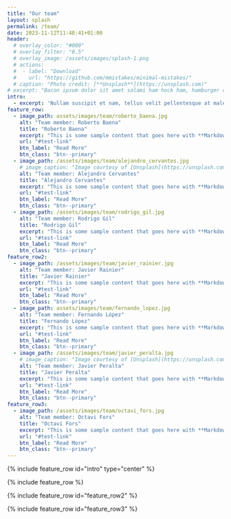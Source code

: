```yaml
---
title: "Our team"
layout: splash
permalink: /team/
date: 2023-11-12T11:48:41+01:00
header:
  # overlay_color: "#000"
  # overlay_filter: "0.5"
  # overlay_image: /assets/images/splash-1.png
  # actions:
  #  - label: "Download"
  #    url: "https://github.com/mmistakes/minimal-mistakes/"
  # caption: "Photo credit: [**Unsplash**](https://unsplash.com)"
# excerpt: "Bacon ipsum dolor sit amet salami ham hock ham, hamburger corned beef short ribs kielbasa biltong t-bone drumstick tri-tip tail sirloin pork chop."
intro: 
  - excerpt: 'Nullam suscipit et nam, tellus velit pellentesque at malesuada, enim eaque. Quis nulla, netus tempor in diam gravida tincidunt, *proin faucibus* voluptate felis id sollicitudin. Centered with `type="center"`'
feature_row:
  - image_path: assets/images/team/roberto_baena.jpg
    alt: "Team member: Roberto Baena"
    title: "Roberto Baena"
    excerpt: "This is some sample content that goes here with **Markdown** formatting."
    url: "#test-link"
    btn_label: "Read More"
    btn_class: "btn--primary"
  - image_path: /assets/images/team/alejandro_cervantes.jpg
    # image_caption: "Image courtesy of [Unsplash](https://unsplash.com/)"
    alt: "Team member: Alejandro Cervantes"
    title: "Alejandro Cervantes"
    excerpt: "This is some sample content that goes here with **Markdown** formatting."
    url: "#test-link"
    btn_label: "Read More"
    btn_class: "btn--primary"
  - image_path: /assets/images/team/rodrigo_gil.jpg
    alt: "Team member: Rodrigo Gil"
    title: "Rodrigo Gil"
    excerpt: "This is some sample content that goes here with **Markdown** formatting."
    url: "#test-link"
    btn_label: "Read More"
    btn_class: "btn--primary"
feature_row2:
  - image_path: /assets/images/team/javier_rainier.jpg
    alt: "Team member: Javier Rainier"
    title: "Javier Rainier"
    excerpt: "This is some sample content that goes here with **Markdown** formatting."
    url: "#test-link"
    btn_label: "Read More"
    btn_class: "btn--primary"
  - image_path: assets/images/team/fernando_lopez.jpg
    alt: "Team member: Fernando López"
    title: "Fernando López"
    excerpt: "This is some sample content that goes here with **Markdown** formatting."
    url: "#test-link"
    btn_label: "Read More"
    btn_class: "btn--primary"
  - image_path: /assets/images/team/javier_peralta.jpg
    # image_caption: "Image courtesy of [Unsplash](https://unsplash.com/)"
    alt: "Team member: Javier Peralta"
    title: "Javier Peralta"
    excerpt: "This is some sample content that goes here with **Markdown** formatting."
    url: "#test-link"
    btn_label: "Read More"
    btn_class: "btn--primary"
feature_row3:
  - image_path: /assets/images/team/octavi_fors.jpg
    alt: "Team member: Octavi Fors"
    title: "Octavi Fors"
    excerpt: "This is some sample content that goes here with **Markdown** formatting."
    url: "#test-link"
    btn_label: "Read More"
    btn_class: "btn--primary"
---
```


{% include feature_row id="intro" type="center" %}

{% include feature_row %}

{% include feature_row id="feature_row2" %}

{% include feature_row id="feature_row3" %}
